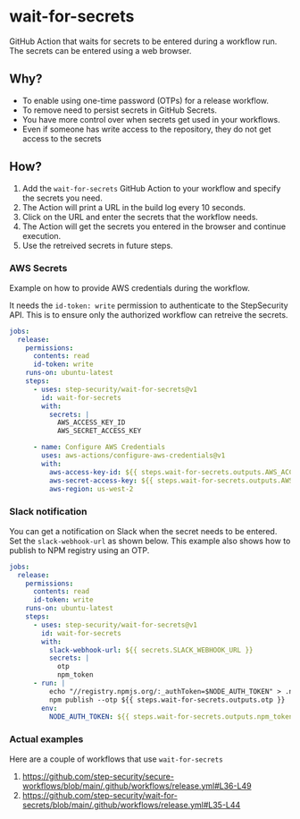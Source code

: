 # wait-for-secrets

GitHub Action that waits for secrets to be entered during a workflow run. The secrets can be entered using a web browser.

## Why?
- To enable using one-time password (OTPs) for a release workflow.
- To remove need to persist secrets in GitHub Secrets. 
- You have more control over when secrets get used in your workflows.
- Even if someone has write access to the repository, they do not get access to the secrets

## How?

1. Add the `wait-for-secrets` GitHub Action to your workflow and specify the secrets you need. 
2. The Action will print a URL in the build log every 10 seconds. 
3. Click on the URL and enter the secrets that the workflow needs.
4. The Action will get the secrets you entered in the browser and continue execution. 
5. Use the retreived secrets in future steps. 

### AWS Secrets

Example on how to provide AWS credentials during the workflow. 

It needs the `id-token: write` permission to authenticate to the StepSecurity API. This is to ensure only the authorized workflow can retreive the secrets. 

``` yaml
jobs:
  release:
    permissions:
      contents: read
      id-token: write
    runs-on: ubuntu-latest
    steps:
      - uses: step-security/wait-for-secrets@v1
        id: wait-for-secrets
        with:
          secrets: |
            AWS_ACCESS_KEY_ID
            AWS_SECRET_ACCESS_KEY

      - name: Configure AWS Credentials
        uses: aws-actions/configure-aws-credentials@v1
        with:
          aws-access-key-id: ${{ steps.wait-for-secrets.outputs.AWS_ACCESS_KEY_ID }}  
          aws-secret-access-key: ${{ steps.wait-for-secrets.outputs.AWS_SECRET_ACCESS_KEY }}
          aws-region: us-west-2
```

### Slack notification

You can get a notification on Slack when the secret needs to be entered. Set the `slack-webhook-url` as shown below. 
This example also shows how to publish to NPM registry using an OTP. 

``` yaml
jobs:
  release:
    permissions:
      contents: read
      id-token: write
    runs-on: ubuntu-latest
    steps:
      - uses: step-security/wait-for-secrets@v1
        id: wait-for-secrets
        with:
          slack-webhook-url: ${{ secrets.SLACK_WEBHOOK_URL }}
          secrets: |
            otp
            npm_token
      - run: | 
          echo "//registry.npmjs.org/:_authToken=$NODE_AUTH_TOKEN" > .npmrc
          npm publish --otp ${{ steps.wait-for-secrets.outputs.otp }}
        env:
          NODE_AUTH_TOKEN: ${{ steps.wait-for-secrets.outputs.npm_token }}     
```

### Actual examples

Here are a couple of workflows that use `wait-for-secrets`
1. https://github.com/step-security/secure-workflows/blob/main/.github/workflows/release.yml#L36-L49
2. https://github.com/step-security/wait-for-secrets/blob/main/.github/workflows/release.yml#L35-L44
